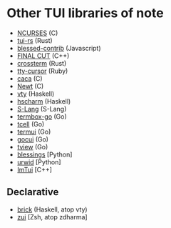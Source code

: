 # Other TUI libraries of note

* [NCURSES](https://invisible-island.net/ncurses/) (C)
* [tui-rs](https://github.com/fdehau/tui-rs) (Rust)
* [blessed-contrib](https://github.com/yaronn/blessed-contrib) (Javascript)
* [FINAL CUT](https://github.com/gansm/finalcut) (C++)
* [crossterm](https://github.com/crossterm-rs/crossterm) (Rust)
* [tty-cursor](https://github.com/piotrmurach/tty-cursor) (Ruby)
* [caca](http://caca.zoy.org/wiki/libcaca) (C)
* [Newt](https://pagure.io/newt) (C)
* [vty](http://hackage.haskell.org/package/vty) (Haskell)
* [hscharm](https://hackage.haskell.org/package/hscharm) (Haskell)
* [S-Lang](http://www.jedsoft.org/slang/) (S-Lang)
* [termbox-go](https://github.com/nsf/termbox-go) (Go)
* [tcell](https://github.com/gdamore/tcell) (Go)
* [termui](https://github.com/gizak/termui) (Go)
* [gocui](https://github.com/jroimartin/gocui) (Go)
* [tview](https://github.com/rivo/tview) (Go)
* [blessings](https://github.com/erikrose/blessings) [Python]
* [urwid](https://github.com/urwid/urwid) [Python]
* [ImTui](https://github.com/ggerganov/imtui) [C++]

## Declarative

* [brick](https://github.com/jtdaugherty/brick) (Haskell, atop vty)
* [zui](https://github.com/zdharma/zui) [Zsh, atop zdharma]
